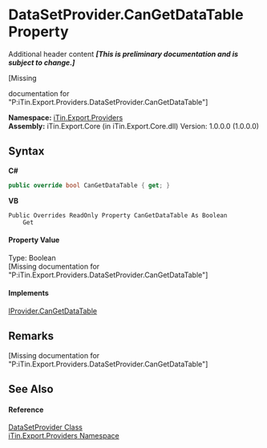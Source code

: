 # DataSetProvider.CanGetDataTable Property 
Additional header content _**\[This is preliminary documentation and is subject to change.\]**_

\[Missing <summary> documentation for "P:iTin.Export.Providers.DataSetProvider.CanGetDataTable"\]

**Namespace:**&nbsp;<a href="88ce2d85-b580-9172-af9f-493dcf584f68">iTin.Export.Providers</a><br />**Assembly:**&nbsp;iTin.Export.Core (in iTin.Export.Core.dll) Version: 1.0.0.0 (1.0.0.0)

## Syntax

**C#**<br />
``` C#
public override bool CanGetDataTable { get; }
```

**VB**<br />
``` VB
Public Overrides ReadOnly Property CanGetDataTable As Boolean
	Get
```


#### Property Value
Type: Boolean<br />\[Missing <value> documentation for "P:iTin.Export.Providers.DataSetProvider.CanGetDataTable"\]

#### Implements
<a href="5d6b4bc8-8ab1-cece-238b-6b541299f695">IProvider.CanGetDataTable</a><br />

## Remarks
\[Missing <remarks> documentation for "P:iTin.Export.Providers.DataSetProvider.CanGetDataTable"\]

## See Also


#### Reference
<a href="a5867bf8-44b5-f776-5c3e-e9c1d4f1fc71">DataSetProvider Class</a><br /><a href="88ce2d85-b580-9172-af9f-493dcf584f68">iTin.Export.Providers Namespace</a><br />